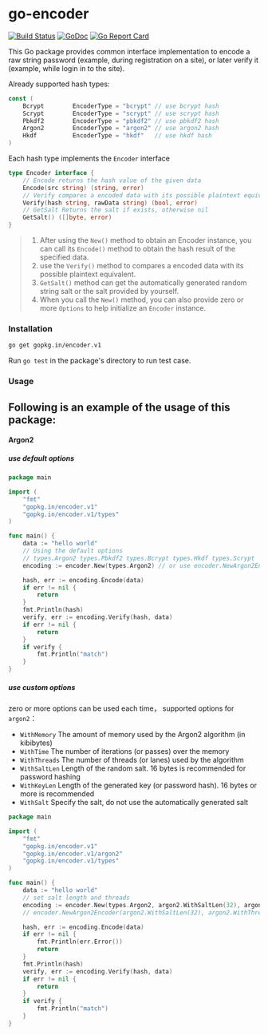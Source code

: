 # go-encoder
[![Build Status](https://app.travis-ci.com/go-encoder/encoder.svg?branch=main)](https://travis-ci.org/go-encoder/encoder)
[![GoDoc](https://godoc.org/github.com/go-encoder/encoder?status.svg)](https://pkg.go.dev/github.com/go-encoder/encoder)
[![Go Report Card](https://goreportcard.com/badge/github.com/go-encoder/encoder)](https://goreportcard.com/report/github.com/go-encoder/encoder)

This Go package provides common interface implementation to encode a raw string password (example, during registration on a site), or later verify it (example, while login in to the site).

Already supported hash types:
```go
const (
    Bcrypt        EncoderType = "bcrypt" // use bcrypt hash
    Scrypt        EncoderType = "scrypt" // use scrypt hash
    Pbkdf2        EncoderType = "pbkdf2" // use pbkdf2 hash
    Argon2        EncoderType = "argon2" // use argon2 hash
    Hkdf          EncoderType = "hkdf"   // use hkdf hash
)
```

Each hash type implements the `Encoder` interface
```go
type Encoder interface {
	// Encode returns the hash value of the given data
	Encode(src string) (string, error)
	// Verify compares a encoded data with its possible plaintext equivalent
	Verify(hash string, rawData string) (bool, error)
	// GetSalt Returns the salt if exists, otherwise nil
	GetSalt() ([]byte, error)
}
```

> 1. After using the `New()` method to obtain an Encoder instance, you can call its `Encode()` method to obtain the hash result of the specified data.
> 2. use the `Verify()` method to compares a encoded data with its possible plaintext equivalent.
> 3. `GetSalt()` method can get the automatically generated random string salt or the salt provided by yourself.
> 4. When you call the `New()` method, you can also provide zero or more `Options` to help initialize an `Encoder` instance.

### Installation

```bash
go get gopkg.in/encoder.v1
```

Run `go test` in the package's directory to run test case.

### Usage

Following is an example of the usage of this package:
---
#### Argon2
##### use default options
```go
package main

import (
	"fmt"
	"gopkg.in/encoder.v1"
	"gopkg.in/encoder.v1/types"
)

func main() {
	data := "hello world"
	// Using the default options
	// types.Argon2 types.Pbkdf2 types.Bcrypt types.Hkdf types.Scrypt
 	encoding := encoder.New(types.Argon2) // or use encoder.NewArgon2Encoder()

	hash, err := encoding.Encode(data)
	if err != nil {
		return
	}
	fmt.Println(hash)
	verify, err := encoding.Verify(hash, data)
	if err != nil {
		return
	}
	if verify {
		fmt.Println("match")
    }
}
```
##### use custom options
zero or more options can be used each time， supported options for `argon2`：
* `WithMemory`    The amount of memory used by the Argon2 algorithm (in kibibytes)
* `WithTime`    The number of iterations (or passes) over the memory
* `WithThreads`    The number of threads (or lanes) used by the algorithm
* `WithSaltLen`    Length of the random salt. 16 bytes is recommended for password hashing
* `WithKeyLen`    Length of the generated key (or password hash). 16 bytes or more is recommended
* `WithSalt`   Specify the salt, do not use the automatically generated salt

```go
package main

import (
	"fmt"
	"gopkg.in/encoder.v1"
	"gopkg.in/encoder.v1/argon2"
	"gopkg.in/encoder.v1/types"
)

func main() {
	data := "hello world"
	// set salt length and threads
	encoding := encoder.New(types.Argon2, argon2.WithSaltLen(32), argon2.WithThreads(8))
	// encoder.NewArgon2Encoder(argon2.WithSaltLen(32), argon2.WithThreads(8))

	hash, err := encoding.Encode(data)
	if err != nil {
		fmt.Println(err.Error())
		return
	}
	fmt.Println(hash)
	verify, err := encoding.Verify(hash, data)
	if err != nil {
		return
	}
	if verify {
		fmt.Println("match")
	}
}
```
